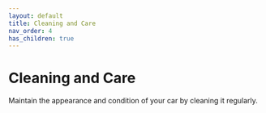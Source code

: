 ```yaml
---
layout: default
title: Cleaning and Care
nav_order: 4
has_children: true
---
```


# Cleaning and Care

Maintain the appearance and condition of your car by cleaning it regularly.